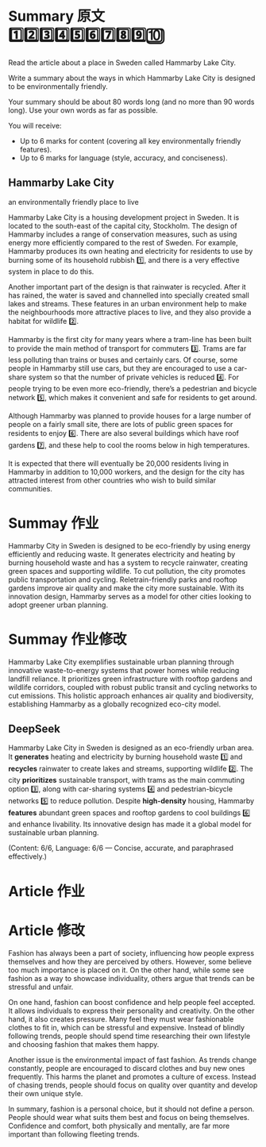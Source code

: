 # Summary 原文 1️⃣2️⃣3️⃣4️⃣5️⃣6️⃣7️⃣8️⃣9️⃣🔟
Read the article about a place in Sweden called Hammarby Lake City.

Write a summary about the ways in which Hammarby Lake City is designed to be environmentally friendly.

Your summary should be about 80 words long (and no more than 90 words long). Use your own words as far as possible.

You will receive:
- Up to 6 marks for content (covering all key environmentally friendly features).
- Up to 6 marks for language (style, accuracy, and conciseness).
  
## Hammarby Lake City
an environmentally friendly place to live

Hammarby Lake City is a housing development project in Sweden. It is located to the south-east of the capital city, Stockholm. The design of Hammarby includes a range of conservation measures, such as using energy more efficiently compared to the rest of Sweden. For example, Hammarby produces its own heating and electricity for residents to use by burning some of its household rubbish 1️⃣, and there is a very effective system in place to do this.

Another important part of the design is that rainwater is recycled. After it has rained, the water is saved and channelled into specially created small lakes and streams. These features in an urban environment help to make the neighbourhoods more attractive places to live, and they also provide a habitat for wildlife 2️⃣.

Hammarby is the first city for many years where a tram-line has been built to provide the main method of transport for commuters 3️⃣. Trams are far less polluting than trains or buses and certainly cars. Of course, some people in Hammarby still use cars, but they are encouraged to use a car-share system so that the number of private vehicles is reduced 4️⃣. For people trying to be even more eco-friendly, there’s a pedestrian and bicycle network 5️⃣, which makes it convenient and safe for residents to get around.

Although Hammarby was planned to provide houses for a large number of people on a fairly small site, there are lots of public green spaces for residents to enjoy 6️⃣. There are also several buildings which have roof gardens 7️⃣, and these help to cool the rooms below in high temperatures.

It is expected that there will eventually be 20,000 residents living in Hammarby in addition to 10,000 workers, and the design for the city has attracted interest from other countries who wish to build similar communities.

# Summay 作业
Hammarby City in Sweden is designed to be eco-friendly by using energy efficiently and reducing waste. It generates electricity and heating by burning household waste and has a system to recycle rainwater, creating green spaces and supporting wildlife. To cut pollution, the city promotes public transportation and cycling. Reletrain-friendly parks and rooftop gardens improve air quality and make the city more sustainable. With its innovation design, Hammarby serves as a model for other cities looking to adopt greener urban planning.

# Summay 作业修改
Hammarby Lake City exemplifies sustainable urban planning through innovative waste-to-energy systems that power homes while reducing landfill reliance. It prioritizes green infrastructure with rooftop gardens and wildlife corridors, coupled with robust public transit and cycling networks to cut emissions. This holistic approach enhances air quality and biodiversity, establishing Hammarby as a globally recognized eco-city model.

## DeepSeek
Hammarby Lake City in Sweden is designed as an eco-friendly urban area. It **generates** heating and electricity by burning household waste 1️⃣ and **recycles** rainwater to create lakes and streams, supporting wildlife 2️⃣. The city **prioritizes** sustainable transport, with trams as the main commuting option 3️⃣, along with car-sharing systems 4️⃣ and pedestrian-bicycle networks 5️⃣ to reduce pollution. Despite **high-density** housing, Hammarby **features** abundant green spaces and rooftop gardens to cool buildings 6️⃣ and enhance livability. Its innovative design has made it a global model for sustainable urban planning.

(Content: 6/6, Language: 6/6 — Concise, accurate, and paraphrased effectively.)

# Article 作业

# Article 修改
Fashion has always been a part of society, influencing how people express themselves and how they are perceived by others. However, some believe too much importance is placed on it. On the other hand, while some see fashion as a way to showcase individuality, others argue that trends can be stressful and unfair.

On one hand, fashion can boost confidence and help people feel accepted. It allows individuals to express their personality and creativity. On the other hand, it also creates pressure. Many feel they must wear fashionable clothes to fit in, which can be stressful and expensive. Instead of blindly following trends, people should spend time researching their own lifestyle and choosing fashion that makes them happy.

Another issue is the environmental impact of fast fashion. As trends change constantly, people are encouraged to discard clothes and buy new ones frequently. This harms the planet and promotes a culture of excess. Instead of chasing trends, people should focus on quality over quantity and develop their own unique style.

In summary, fashion is a personal choice, but it should not define a person. People should wear what suits them best and focus on being themselves. Confidence and comfort, both physically and mentally, are far more important than following fleeting trends.

## 
